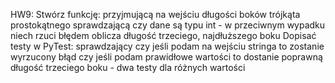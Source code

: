 HW9:
Stwórz funkcję:
przyjmującą na wejściu długości boków trójkąta prostokątnego
sprawdzającą czy dane są typu int - w przeciwnym wypadku niech rzuci błędem
oblicza długość trzeciego, najdłuższego boku
Dopisać testy w PyTest:
sprawdzający czy jeśli podam na wejściu stringa to zostanie wyrzucony błąd
czy jeśli podam prawidłowe wartości to dostanie poprawną długość trzeciego boku - dwa testy dla różnych wartości